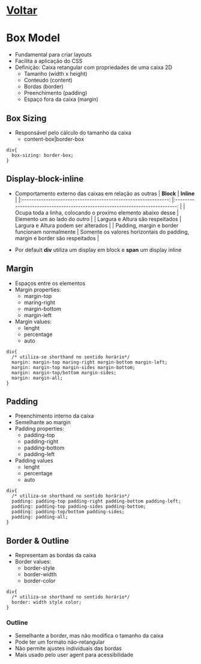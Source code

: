 # [Voltar](../CSS.md)

# Box Model
  * Fundamental para criar layouts
  * Facilita a aplicação do CSS
  * Definição: Caixa retangular com propriedades de uma caixa 2D 
    - Tamanho (width x height)
    - Conteudo (content)
    - Bordas (border)
    - Preenchimento (padding)
    - Espaço fora da caixa (margin)

## Box Sizing
  * Responsável pelo cálculo do tamanho da caixa
    - content-box|border-box
  ```
  div{
    box-sizing: border-box;
  }
  ```

## Display-block-inline
  * Comportamento externo das caixas em relação as outras
  |                           **Block**                           	|                                  **Inline**                                 	|
  |:-------------------------------------------------------------:	|:---------------------------------------------------------------------------:	|
  | Ocupa toda a linha, colocando o proxímo elemento abaixo desse 	|                         Elemento um ao lado do outro                        	|
  |                Largura e Altura são respeitados               	|                     Largura e Altura podem ser alterados                    	|
  |         Padding, margin e border funcionam normalmente        	| Somente os valores horizontais do padding, margin e border são respeitados  	|

  * Por default **div** utiliza um display em block e **span** um display inline

## Margin
  * Espaços entre os elementos
  * Margin properties:
    - margin-top
    - maring-right
    - margin-bottom
    - margin-left
  * Margin values:
    - lenght
    - percentage
    - auto

  ```
  div{
    /* utiliza-se shorthand no sentido horário*/
    margin: margin-top maring-right margin-bottom margin-left;
    margin: margin-top margin-sides margin-bottom;
    margin: margin-top/bottom margin-sides;
    margin: margin-all;
  }
  ```

## Padding
  * Preenchimento interno da caixa
  * Semelhante ao margin
  * Padding properties:
    - padding-top
    - padding-right
    - padding-bottom
    - padding-left
  * Padding values
    - lenght
    - percentage
    - auto
  ```
  div{
    /* utiliza-se shorthand no sentido horário*/
    padding: padding-top padding-right padding-bottom padding-left;
    padding: padding-top padding-sides padding-bottom;
    padding: padding-top/bottom padding-sides;
    padding: padding-all;
  }
  ```



## Border & Outline
  * Representam as bordas da caixa
  * Border values:
    - border-style
    - border-width
    - border-color
  ```
  div{
    /* utiliza-se shorthand no sentido horário*/
    border: width style color;
  }
  ```
### Outline
  * Semelhante a border, mas não modifica o tamanho da caixa
  * Pode ter um formato não-retangular
  * Não permite ajustes individuais das bordas
  * Mais usado pelo user agent para acessibilidade
